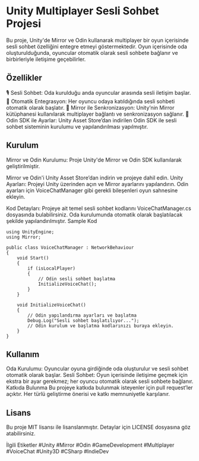 # Unity Multiplayer Sesli Sohbet Projesi
Bu proje, Unity'de Mirror ve Odin kullanarak multiplayer bir oyun içerisinde sesli sohbet özelliğini entegre etmeyi göstermektedir. Oyun içerisinde oda oluşturulduğunda, oyuncular otomatik olarak sesli sohbete bağlanır ve birbirleriyle iletişime geçebilirler.

## Özellikler
🎙️ Sesli Sohbet: Oda kurulduğu anda oyuncular arasında sesli iletişim başlar.
🔄 Otomatik Entegrasyon: Her oyuncu odaya katıldığında sesli sohbeti otomatik olarak başlatır.
📡 Mirror ile Senkronizasyon: Unity’nin Mirror kütüphanesi kullanılarak multiplayer bağlantı ve senkronizasyon sağlanır.
🔧 Odin SDK ile Ayarlar: Unity Asset Store’dan indirilen Odin SDK ile sesli sohbet sisteminin kurulumu ve yapılandırılması yapılmıştır.
## Kurulum
Mirror ve Odin Kurulumu: Proje Unity'de Mirror ve Odin SDK kullanılarak geliştirilmiştir.

Mirror ve Odin'i Unity Asset Store’dan indirin ve projeye dahil edin.
Unity Ayarları: Projeyi Unity üzerinden açın ve Mirror ayarlarını yapılandırın. Odin ayarları için VoiceChatManager gibi gerekli bileşenleri oyun sahnesine ekleyin.

Kod Detayları: Projeye ait temel sesli sohbet kodlarını VoiceChatManager.cs dosyasında bulabilirsiniz. Oda kurulumunda otomatik olarak başlatılacak şekilde yapılandırılmıştır.
Sample Kod
```
using UnityEngine;
using Mirror;

public class VoiceChatManager : NetworkBehaviour
{
    void Start()
    {
        if (isLocalPlayer)
        {
            // Odin sesli sohbet başlatma
            InitializeVoiceChat();
        }
    }

    void InitializeVoiceChat()
    {
        // Odin yapılandırma ayarları ve başlatma
        Debug.Log("Sesli sohbet başlatılıyor...");
        // Odin kurulum ve başlatma kodlarınızı buraya ekleyin.
    }
}

```

## Kullanım
Oda Kurulumu: Oyuncular oyuna girdiğinde oda oluşturulur ve sesli sohbet otomatik olarak başlar.
Sesli Sohbet: Oyun içerisinde iletişime geçmek için ekstra bir ayar gerekmez; her oyuncu otomatik olarak sesli sohbete bağlanır.
Katkıda Bulunma
Bu projeye katkıda bulunmak isteyenler için pull request’ler açıktır. Her türlü geliştirme önerisi ve katkı memnuniyetle karşılanır.

## Lisans
Bu proje MIT lisansı ile lisanslanmıştır. Detaylar için LICENSE dosyasına göz atabilirsiniz.

İlgili Etiketler
#Unity #Mirror #Odin #GameDevelopment #Multiplayer #VoiceChat #Unity3D #CSharp #IndieDev
